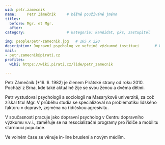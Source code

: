 ```yaml
---
uid: petr.zamecnik
name:     Petr Zámečník  	# běžně používáné jméno
titles:
  before: Mgr. et Mgr. 
  after:
category:                 	# kategorie: kandidat, pks, zastupitel

img: people/petr-zamecnik.jpg   # 165 x 220
description: Dopravní psycholog ve veřejné výzkumné instituci     	# kratký popis, max 160 znaků
mail:
- petr.zamecnik@pirati.cz
profiles:
  wiki: https://wiki.pirati.cz/lide/petr_zamecnik

---
```


Petr Zámečník (*19. 9. 1982) je členem Pirátské strany od roku 2010. Pochází z Brna,
kde také aktuálně žije se svou ženou a dvěma dětmi.

Petr vystudoval psychologii a sociologii na Masarykově univerzitě, za což získal titul Mgr.
V průběhu studia se specializoval na problematiku lidského faktoru v dopravě, zejména na řidičskou agresivitu.

V současnosti pracuje jako dopravní psycholog v Centru dopravního výzkumu v.v.i., zaměřuje se na resocializační programy pro řidiče a mobilitu stárnoucí populace.

Ve volném čase se věnuje in-line bruslení a novým médiím.
